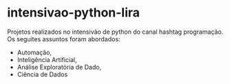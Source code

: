 # intensivao-python-lira
Projetos realizados no intensivão de python do canal hashtag programação. 
Os seguites assuntos foram abordados:
* Automação, 
* Inteligência Artificial, 
* Análise Exploratória de Dado, 
* Ciência de Dados
